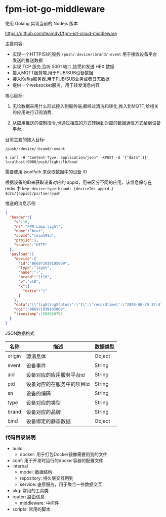 # fpm-iot-go-middleware

使用 Golang 实现当前的 Nodejs 版本

https://github.com/team4yf/fpm-iot-cloud-middleware

主要内容:

- 实现一个HTTP(S)的服务 `/push/:device/:brand/:event` 用于接收设备平台发送的推送数据
- 实现 TCP 服务,监听 5001 端口,接受和发送 HEX 数据
- 接入MQTT服务端,用于PUB/SUB设备数据
- 接入Kafka服务器,用于PUB/SUB业务或者日志数据
- 提供一个websocket服务，用于转发消息内容


核心目标:

1. 无论数据采用什么形式接入到服务端,都经过清洗和转化,推入到MQTT,给相关的应用进行订阅消费.

2. 从应用推送的控制指令,也通过相应的方式转换到对应的数据通信方式给到设备平台.


目前主要的接入目标:

 `/push/:device/:brand/:event`

 `$ curl -H "Content-Type: application/json" -XPOST -d '{"data":1}' localhost:9000/push/light/lb/beat`

 需要使用 jsonPath 来获取数据中的设备 ID

根据设备的ID来获取设备对应的 appid，用来区分不同的应用，该信息保存在 redis 中
key: `device:type:brand: {deviceId: appid,}`
 `$d2s/{appid}/partner/push`
 
推送的消息示例
```json
{
  "header":{
    "v":10,
    "ns":"FPM.Lamp.light",
    "name":"beat",
    "appId":"ceaa191a",
    "projId":1,
    "source":"HTTP"
  },
  "payload":{
    "device":{
      "id":"866971039105809",
      "type":"light",
      "name":"-",
      "brand":"lt10",
      "v":"v10",
      "x":{
        "extra":"1"
      }
    },
    "data":"{\"lightingStatus\":\"1\",\"recordtime\":\"2020-06-29 17:41:14\",\"brightness\":\"20\",\"imei\":\"866971039105809\",\"electricity\":\"45.5\",\"voltage\":\"235.7\"}",
    "cgi":"866971039105809",
    "timestamp":1593569795
  }
}
```

JSON数据格式

| 名称 | 描述 | 数据类型 |
| --- | ----- | --- |
| origin | 源消息体 | Object |
| event | 设备事件 | String |
| aid | 设备对应的应用服务平台id | String |
| pid | 设备对应的在服务中的项目id | String |
| sn | 设备的编码 | String |
| type | 设备对应的类型 | String |
| brand | 设备对应的品牌 | String |
| bind | 设备绑定的静态数据 | Object |

### 代码目录说明

- build
  - docker: 用于打包Docker镜像需要用到的文件
- conf: 用于开发时运行的docker容器的配置文件
- internal
  - model: 数据结构
  - repository: 持久层交互用到
  - service: 底层服务，用于聚合一些数据交互
- pkg: 常用的工具类
- router: 路由信息
  - middleware: 中间件
- scripts: 常用的脚本